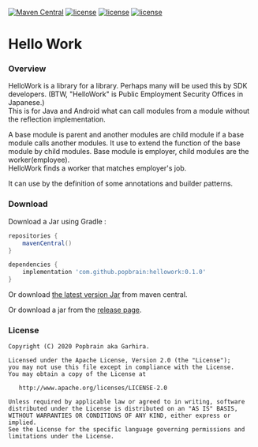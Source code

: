 [![Maven Central](https://maven-badges.herokuapp.com/maven-central/com.github.popbrain/hellowork/badge.svg)](https://maven-badges.herokuapp.com/maven-central/com.github.popbrain/hellowork) 
[![license](https://img.shields.io/badge/Java-1.8-brightgreen.svg?style=flat)](https://github.com/popbrain/hellowork)
[![license](https://img.shields.io/badge/Kotlin-1.3.61-brightgreen.svg?style=flat)](https://github.com/popbrain/hellowork)
[![license](https://img.shields.io/badge/license-Apache2.0-green.svg?style=flat)](https://github.com/popbrain/hellowork)

# Hello Work

### Overview
HelloWork is a library for a library. Perhaps many will be used this by SDK developers. (BTW, "HelloWork" is Public Employment Security Offices in Japanese.)<br>
This is for Java and Android what can call modules from a module without the reflection implementation.

A base module is parent and another modules are child module if a base module calls another modules.
It use to extend the function of the base module by child modules. Base module is employer, child modules are the worker(employee).<br>
HelloWork finds a worker that matches employer's job.

It can use by the definition of some annotations and builder patterns.

### Download

Download a Jar using Gradle :

```gradle
repositories {
    mavenCentral()
}

dependencies {
    implementation 'com.github.popbrain:hellowork:0.1.0'
}
```

Or download [the latest version Jar](https://search.maven.org/remote_content?g=com.github.popbrain&a=hellowork&v=LATEST) from maven central.

Or download a jar from the [release page](https://github.com/Popbrain/HelloWork/releases).

### License

```
Copyright (C) 2020 Popbrain aka Garhira.

Licensed under the Apache License, Version 2.0 (the "License");
you may not use this file except in compliance with the License.
You may obtain a copy of the License at

   http://www.apache.org/licenses/LICENSE-2.0

Unless required by applicable law or agreed to in writing, software
distributed under the License is distributed on an "AS IS" BASIS,
WITHOUT WARRANTIES OR CONDITIONS OF ANY KIND, either express or implied.
See the License for the specific language governing permissions and
limitations under the License.
```